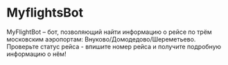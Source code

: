 # MyflightsBot
 MyFlightBot – бот, позволяющий найти информацию о рейсе по трём московским аэропортам:  Внуково/Домодедово/Шереметьево.  Проверьте статус рейса  - впишите номер рейса и получите подробную информацию о нём!
